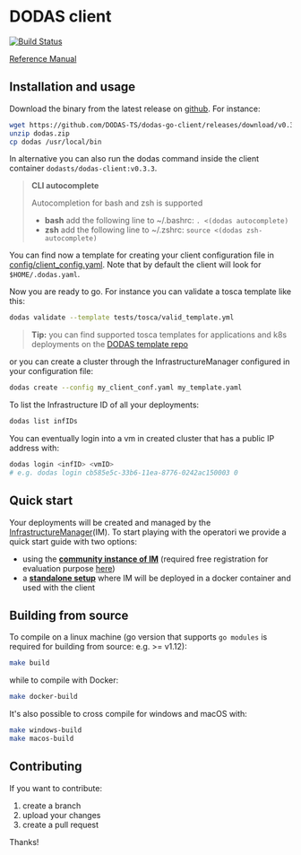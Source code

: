 # DODAS client

[![Build Status](https://travis-ci.org/DODAS-TS/dodas-go-client.svg?branch=master)](https://travis-ci.org/DODAS-TS/dodas-go-client)

[Reference Manual](https://dodas-ts.github.io/dodas-go-client/dodas)

## Installation and usage

Download the binary from the latest release on [github](https://github.com/DODAS-TS/dodas-go-client/releases). For instance:

```bash
wget https://github.com/DODAS-TS/dodas-go-client/releases/download/v0.3.3/dodas.zip
unzip dodas.zip
cp dodas /usr/local/bin
```

In alternative you can also run the dodas command inside the client container `dodasts/dodas-client:v0.3.3`.

> **CLI autocomplete**
>
> Autocompletion for bash and zsh is supported
>
> - **bash** add the following line to ~/.bashrc: `. <(dodas autocomplete)`
> - **zsh** add the following line to ~/.zshrc: `source <(dodas zsh-autocomplete)`

You can find now a template for creating your client configuration file in [config/client_config.yaml](https://raw.githubusercontent.com/DODAS-TS/dodas-go-client/master/config/client_config.yaml). Note that by default the client will look for `$HOME/.dodas.yaml`.

Now you are ready to go. For instance you can validate a tosca template like this:

```bash
dodas validate --template tests/tosca/valid_template.yml
```

> **Tip:** you can find supported tosca templates for applications and k8s deployments on the [DODAS template repo](https://github.com/DODAS-TS/dodas-templates)

or you can create a cluster through the InfrastructureManager configured in your configuration file:

```bash
dodas create --config my_client_conf.yaml my_template.yaml
```

To list the Infrastructure ID of all your deployments:

```bash
dodas list infIDs
```

You can eventually login into a vm in created cluster that has a public IP address with:

```bash
dodas login <infID> <vmID>
# e.g. dodas login cb585e5c-33b6-11ea-8776-0242ac150003 0
```

## Quick start

Your deployments will be created and managed by the [InfrastructureManager](https://www.grycap.upv.es/im/index.php)(IM).
To start playing with the operatori we provide a quick start guide with two options:

- using the **[community instance of IM](https://dodas-ts.github.io/dodas-go-client/quick-start/community/)** (required free registration for evaluation purpose [here](https://dodas-iam.cloud.cnaf.infn.it))
- a **[standalone setup](https://dodas-ts.github.io/dodas-go-client/quick-start/standalone/)** where IM will be deployed in a docker container and used with the client

## Building from source

To compile on a linux machine (go version that supports `go modules` is required for building from source: e.g. >= v1.12):

```bash
make build
```

while to compile with Docker:

```bash
make docker-build
```

It's also possible to cross compile for windows and macOS with:

```bash
make windows-build
make macos-build
```

## Contributing

If you want to contribute:

1. create a branch
2. upload your changes
3. create a pull request

Thanks!
